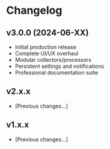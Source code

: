 # Changelog

## v3.0.0 (2024-06-XX)
- Initial production release
- Complete UI/UX overhaul
- Modular collectors/processors
- Persistent settings and notifications
- Professional documentation suite

## v2.x.x
- [Previous changes...]

## v1.x.x
- [Previous changes...]
